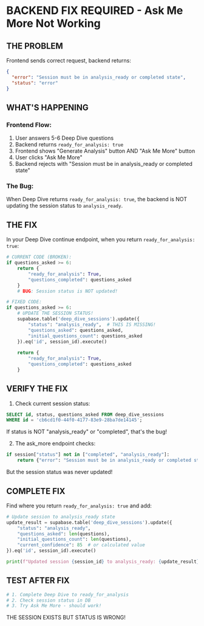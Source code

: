 # BACKEND FIX REQUIRED - Ask Me More Not Working

## THE PROBLEM
Frontend sends correct request, backend returns:
```json
{
  "error": "Session must be in analysis_ready or completed state",
  "status": "error"
}
```

## WHAT'S HAPPENING

### Frontend Flow:
1. User answers 5-6 Deep Dive questions
2. Backend returns `ready_for_analysis: true`
3. Frontend shows "Generate Analysis" button AND "Ask Me More" button
4. User clicks "Ask Me More"
5. Backend rejects with "Session must be in analysis_ready or completed state"

### The Bug:
When Deep Dive returns `ready_for_analysis: true`, the backend is NOT updating the session status to `analysis_ready`.

## THE FIX

In your Deep Dive continue endpoint, when you return `ready_for_analysis: true`:

```python
# CURRENT CODE (BROKEN):
if questions_asked >= 6:
    return {
        "ready_for_analysis": True,
        "questions_completed": questions_asked
    }
    # BUG: Session status is NOT updated!

# FIXED CODE:
if questions_asked >= 6:
    # UPDATE THE SESSION STATUS!
    supabase.table('deep_dive_sessions').update({
        "status": "analysis_ready",  # THIS IS MISSING!
        "questions_asked": questions_asked,
        "initial_questions_count": questions_asked
    }).eq('id', session_id).execute()
    
    return {
        "ready_for_analysis": True,
        "questions_completed": questions_asked
    }
```

## VERIFY THE FIX

1. Check current session status:
```sql
SELECT id, status, questions_asked FROM deep_dive_sessions 
WHERE id = 'cb6cd1f0-44f0-4177-83e9-28ba7de14145';
```

If status is NOT "analysis_ready" or "completed", that's the bug!

2. The ask_more endpoint checks:
```python
if session["status"] not in ["completed", "analysis_ready"]:
    return {"error": "Session must be in analysis_ready or completed state"}
```

But the session status was never updated!

## COMPLETE FIX

Find where you return `ready_for_analysis: true` and add:
```python
# Update session to analysis_ready state
update_result = supabase.table('deep_dive_sessions').update({
    "status": "analysis_ready",
    "questions_asked": len(questions),
    "initial_questions_count": len(questions),
    "current_confidence": 85  # or calculated value
}).eq('id', session_id).execute()

print(f"Updated session {session_id} to analysis_ready: {update_result}")
```

## TEST AFTER FIX
```bash
# 1. Complete Deep Dive to ready_for_analysis
# 2. Check session status in DB
# 3. Try Ask Me More - should work!
```

THE SESSION EXISTS BUT STATUS IS WRONG!